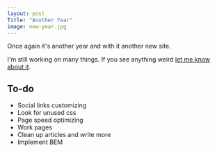 ```yaml
---
layout: post
Title: "Another Year"
image: new-year.jpg
---
```


Once again it's another year and with it another new site.

I'm still working on many things. If you see anything weird <a href="mailto:brianmaierjr@gmail.com">let me know about it</a>.

## To-do

- Social links customizing
- Look for unused css
- Page speed optimizing
- Work pages
- Clean up articles and write more
- Implement BEM
